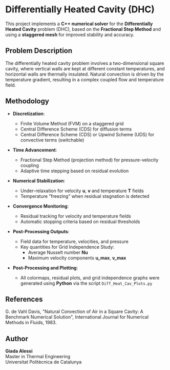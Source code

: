 # Differentially Heated Cavity (DHC)

This project implements a **C++ numerical solver** for the **Differentially Heated Cavity** problem (DHC), based on the **Fractional Step Method** and using a **staggered mesh** for improved stability and accuracy.

## Problem Description

The differentially heated cavity problem involves a two-dimensional square cavity, where vertical walls are kept at different constant temperatures, and horizontal walls are thermally insulated. Natural convection is driven by the temperature gradient, resulting in a complex coupled flow and temperature field.

## Methodology

- **Discretization**:  
  - Finite Volume Method (FVM) on a staggered grid  
  - Central Difference Scheme (CDS) for diffusion terms  
  - Central Difference Scheme (CDS) or Upwind Scheme (UDS) for convective terms (switchable)
  
- **Time Advancement**:  
  - Fractional Step Method (projection method) for pressure-velocity coupling  
  - Adaptive time stepping based on residual evolution

- **Numerical Stabilization**:  
  - Under-relaxation for velocity **u**, **v** and temperature **T** fields  
  - Temperature "freezing" when residual stagnation is detected

- **Convergence Monitoring**:  
  - Residual tracking for velocity and temperature fields  
  - Automatic stopping criteria based on residual thresholds

- **Post-Processing Outputs**:  
  - Field data for temperature, velocities, and pressure  
  - Key quantities for Grid Independence Study:
    - Average Nusselt number **Nu**
    - Maximum velocity components **u_max**, **v_max**

- **Post-Processing and Plotting**:  
  - All colormaps, residual plots, and grid independence graphs were generated using **Python** via the script `Diff_Heat_Cav_Plots.py`

## References
G. de Vahl Davis, "Natural Convection of Air in a Square Cavity: A Benchmark Numerical Solution", International Journal for Numerical Methods in Fluids, 1983.

## Author
**Giada Alessi**  
Master in Thermal Engineering  
Universitat Politècnica de Catalunya
